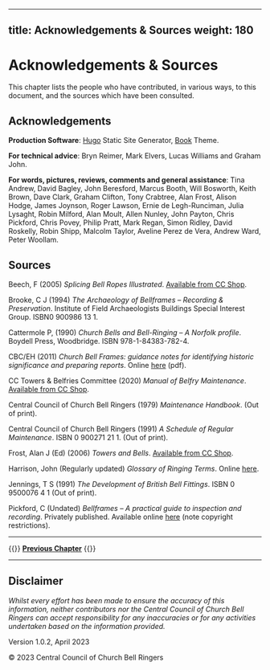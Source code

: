  ---
title: Acknowledgements & Sources
weight: 180
---

# Acknowledgements & Sources

This chapter lists the people who have contributed, in various ways, to this document, and the sources which have been consulted.

## Acknowledgements

**Production Software**: [Hugo](https://gohugo.io) Static Site Generator, [Book](https://github.com/alex-shpak/hugo-book) Theme.

**For technical advice**: Bryn Reimer, Mark Elvers, Lucas Williams and Graham John.

**For words, pictures, reviews, comments and general assistance**: Tina Andrew, David Bagley, John Beresford, Marcus Booth, Will Bosworth, Keith Brown, Dave Clark, Graham Clifton, Tony Crabtree, Alan Frost, Alison Hodge, James Joynson, Roger Lawson, Ernie de Legh-Runciman, Julia Lysaght, Robin Milford, Alan Moult, Allen Nunley, John Payton, Chris Pickford, Chris Povey, Philip Pratt, Mark Regan, Simon Ridley, David Roskelly, Robin Shipp, Malcolm Taylor, Aveline Perez de Vera, Andrew Ward, Peter Woollam. 

## Sources

Beech, F (2005) *Splicing Bell Ropes Illustrated*. [Available from CC Shop]( https://shop.cccbr.org.uk/product/splicing-bell-ropes-illustrated/).

Brooke, C J (1994) *The Archaeology of Bellframes – Recording & Preservation*. Institute of Field Archaeologists Buildings Special Interest Group. ISBN0 900986 13 1.

Cattermole P, (1990) *Church Bells and Bell-Ringing – A Norfolk profile*. Boydell Press, Woodbridge. ISBN 978-1-84383-782-4.

CBC/EH (2011) *Church Bell Frames: guidance notes for identifying historic significance and preparing reports*. Online [here](https://tinyurl.com/3rzrm7w8) (pdf).

CC Towers & Belfries Committee (2020) *Manual of Belfry Maintenance*. [Available from CC Shop]( https://shop.cccbr.org.uk/product/manual-of-belfry-maintenance/).

Central Council of Church Bell Ringers (1979) *Maintenance Handbook*. (Out of print).

Central Council of Church Bell Ringers (1991) *A Schedule of Regular Maintenance*. ISBN 0 900271 21 1. (Out of print).

Frost, Alan J (Ed) (2006) *Towers and Bells*. [Available from CC Shop]( https://shop.cccbr.org.uk/product/towers-and-bells-handbook/).

Harrison, John (Regularly updated) *Glossary of Ringing Terms*. Online [here](https://jaharrison.me.uk/Ringing/Glossary/index.html#Top).

Jennings, T S (1991) *The Development of British Bell Fittings*. ISBN 0 9500076 4 1 (Out of print).

Pickford, C (Undated) *Bellframes – A practical guide to inspection and recording*. Privately published. Available online [here](https://www.whitingsociety.org.uk/old-ringing-books/pickford-bellframes.html) (note copyright restrictions).

----

{{<hint info>}}
**[Previous Chapter](../170-glossary/)**
{{</hint>}}

-----

## Disclaimer

*Whilst every effort has been made to ensure the accuracy of this information, neither contributors nor the Central Council of Church Bell Ringers can accept responsibility for any inaccuracies or for any activities undertaken based on the information provided.*

Version 1.0.2, April 2023

© 2023 Central Council of Church Bell Ringers
